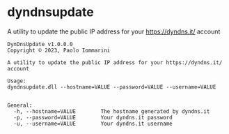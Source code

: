 # dyndnsupdate
A utility to update the public IP address for your https://dyndns.it/ account

```
DynDnsUpdate v1.0.0.0
Copyright © 2023, Paolo Iommarini

A utility to update the public IP address for your https://dyndns.it/ account

Usage:
dyndnsupdate.dll --hostname=VALUE --password=VALUE --username=VALUE


General:
  -h, --hostname=VALUE        The hostname generated by dyndns.it
  -p, --password=VALUE        Your dyndns.it password
  -u, --username=VALUE        Your dyndns.it username
```

